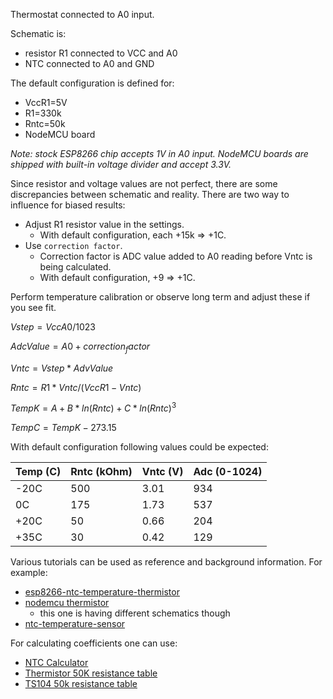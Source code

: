 Thermostat connected to A0 input.

Schematic is:

- resistor R1 connected to VCC and A0
- NTC connected to A0 and GND

The default configuration is defined for:

- VccR1=5V
- R1=330k
- Rntc=50k
- NodeMCU board

_Note: stock ESP8266 chip accepts 1V in A0 input. NodeMCU boards are shipped with built-in voltage divider and accept 3.3V._

Since resistor and voltage values are not perfect, there are some discrepancies between schematic and reality.
There are two way to influence for biased results:

- Adjust R1 resistor value in the settings.
  - With default configuration, each +15k => +1C.
- Use `correction factor`.
  - Correction factor is ADC value added to A0 reading before Vntc is being calculated.
  - With default configuration, +9 => +1C.

Perform temperature calibration or observe long term and adjust these if you see fit.

$Vstep = VccA0 / 1023$

$AdcValue = A0 + correction_factor$

$Vntc = Vstep * AdvValue$

$Rntc = R1 * Vntc / ( VccR1 - Vntc )$

$TempK = A + B * ln(Rntc) + C * ln(Rntc)^3$

$TempC = TempK - 273.15$

With default configuration following values could be expected:

| Temp (C) | Rntc (kOhm) | Vntc (V) | Adc (0-1024) |
| -------- | ----------- | -------- | ------------ |
| -20C     | 500         | 3.01     | 934          |
| 0C       | 175         | 1.73     | 537          |
| +20C     | 50          | 0.66     | 204          |
| +35C     | 30          | 0.42     | 129          |

Various tutorials can be used as reference and background information. For example:

- [esp8266-ntc-temperature-thermistor](https://esp8266tutorials.blogspot.com/2016/09/esp8266-ntc-temperature-thermistor.html)
- [nodemcu thermistor](https://www.electronicwings.com/nodemcu/thermistor-interfacing-with-nodemcu)
  - this one is having different schematics though
- [ntc-temperature-sensor](https://www.electronicdiys.com/2020/05/ntc-temperature-sensor-with-arduino-esp.html)

For calculating coefficients one can use:

- [NTC Calculator](https://www.thinksrs.com/downloads/programs/Therm%20Calc/NTCCalibrator/NTCcalculator.htm)
- [Thermistor 50K resistance table](https://www.bapihvac.com/wp-content/uploads/2010/11/Thermistor_50K.pdf)
- [TS104 50k resistance table](https://mcshaneinc.com/html/TS104_Specs.html?NewWin)

